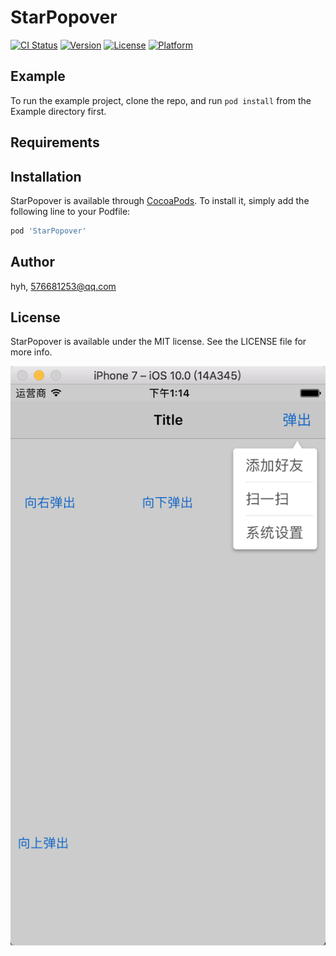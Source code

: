 # StarPopover

[![CI Status](https://img.shields.io/travis/hyh/StarPopover.svg?style=flat)](https://travis-ci.org/hyh/StarPopover)
[![Version](https://img.shields.io/cocoapods/v/StarPopover.svg?style=flat)](https://cocoapods.org/pods/StarPopover)
[![License](https://img.shields.io/cocoapods/l/StarPopover.svg?style=flat)](https://cocoapods.org/pods/StarPopover)
[![Platform](https://img.shields.io/cocoapods/p/StarPopover.svg?style=flat)](https://cocoapods.org/pods/StarPopover)

## Example

To run the example project, clone the repo, and run `pod install` from the Example directory first.

## Requirements

## Installation

StarPopover is available through [CocoaPods](https://cocoapods.org). To install
it, simply add the following line to your Podfile:

```ruby
pod 'StarPopover'
```

## Author

hyh, 576681253@qq.com

## License

StarPopover is available under the MIT license. See the LICENSE file for more info.

![Smaller icon](https://github.com/iStarEternal/StarPopover/blob/master/starpopover_img.png "Case Diagram")

